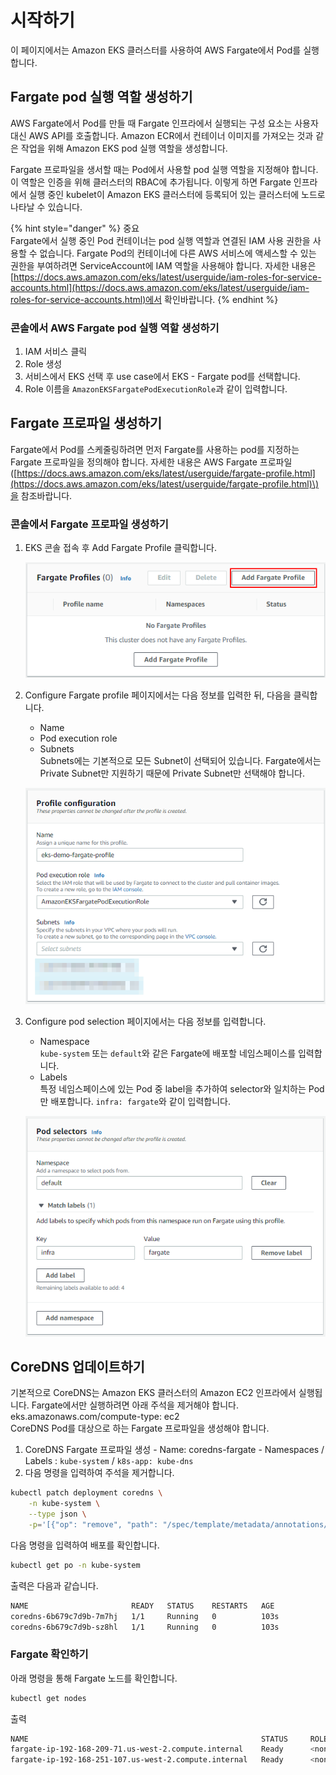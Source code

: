 # 시작하기

이 페이지에서는 Amazon EKS 클러스터를 사용하여 AWS Fargate에서 Pod를 실행합니다.

## Fargate pod 실행 역할 생성하기

AWS Fargate에서 Pod를 만들 때 Fargate 인프라에서 실행되는 구성 요소는 사용자 대신 AWS API를 호출합니다. Amazon ECR에서 컨테이너 이미지를 가져오는 것과 같은 작업을 위해 Amazon EKS pod 실행 역할을 생성합니다.

Fargate 프로파일을 생서할 때는 Pod에서 사용할 pod 실행 역할을 지정해야 합니다. 이 역할은 인증을 위해 클러스터의 RBAC에 추가됩니다. 이렇게 하면 Fargate 인프라에서 실행 중인 kubelet이 Amazon EKS 클러스터에 등록되어 있는 클러스터에 노드로 나타날 수 있습니다.

{% hint style="danger" %}
중요  
Fargate에서 실행 중인 Pod 컨테이너는 pod 실행 역할과 연결된 IAM 사용 권한을 사용할 수 없습니다. Fargate Pod의 컨테이너에 다른 AWS 서비스에 액세스할 수 있는 권한을 부여하려면 ServiceAccount에 IAM 역할을 사용해야 합니다. 자세한 내용은 [https://docs.aws.amazon.com/eks/latest/userguide/iam-roles-for-service-accounts.html](https://docs.aws.amazon.com/eks/latest/userguide/iam-roles-for-service-accounts.html)에서 확인바랍니다.
{% endhint %}

### 콘솔에서 AWS Fargate pod 실행 역할 생성하기

1. IAM 서비스 클릭
2. Role 생성
3. 서비스에서 EKS 선택 후 use case에서 EKS - Fargate pod를 선택합니다.
4. Role 이름을 `AmazonEKSFargatePodExecutionRole`과 같이 입력합니다.

## Fargate 프로파일 생성하기

Fargate에서 Pod를 스케줄링하려면 먼저 Fargate를 사용하는 pod를 지정하는 Fargate 프로파일을 정의해야 합니다. 자세한 내용은 AWS Fargate 프로파일\([https://docs.aws.amazon.com/eks/latest/userguide/fargate-profile.html](https://docs.aws.amazon.com/eks/latest/userguide/fargate-profile.html)\)을 참조바랍니다.

### 콘솔에서 Fargate 프로파일 생성하기

1. EKS 콘솔 접속 후 Add Fargate Profile 클릭합니다.  


   ![](../../../../.gitbook/assets/image%20%2816%29.png)

2. Configure Fargate profile 페이지에서는 다음 정보를 입력한 뒤, 다음을 클릭합니다.  
   - Name  
   - Pod execution role  
   - Subnets  
   Subnets에는 기본적으로 모든 Subnet이 선택되어 있습니다. Fargate에서는 Private Subnet만 지원하기 때문에 Private Subnet만 선택해야 합니다.  


   ![](../../../../.gitbook/assets/image%20%2813%29.png)

3. Configure pod selection 페이지에서는 다음 정보를 입력합니다.  
   - Namespace  
   `kube-system` 또는 `default`와 같은 Fargate에 배포할 네임스페이스를 입력합니다.  
   - Labels  
   특정 네임스페이스에 있는 Pod 중 label을 추가하여 selector와 일치하는 Pod만 배포합니다. `infra: fargate`와 같이 입력합니다.  


   ![](../../../../.gitbook/assets/image%20%2817%29.png)

## CoreDNS 업데이트하기

기본적으로 CoreDNS는 Amazon EKS 클러스터의 Amazon EC2 인프라에서 실행됩니다. Fargate에서만 실행하려면 아래 주석을 제거해야 합니다.  
eks.amazonaws.com/compute-type: ec2  
CoreDNS Pod를 대상으로 하는 Fargate 프로파일을 생성해야 합니다.

1. CoreDNS Fargate 프로파일 생성 - Name: coredns-fargate - Namespaces / Labels : `kube-system` / `k8s-app: kube-dns`
2. 다음 명령을 입력하여 주석을 제거합니다.

```bash
kubectl patch deployment coredns \
    -n kube-system \
    --type json \
    -p='[{"op": "remove", "path": "/spec/template/metadata/annotations/eks.amazonaws.com~1compute-type"}]'
```

다음 명령을 입력하여 배포를 확인합니다.

```bash
kubectl get po -n kube-system
```

출력은 다음과 같습니다.

```bash
NAME                       READY   STATUS    RESTARTS   AGE
coredns-6b679c7d9b-7m7hj   1/1     Running   0          103s
coredns-6b679c7d9b-sz8hl   1/1     Running   0          103s
```

### Fargate 확인하기

아래 명령을 통해 Fargate 노드를 확인합니다.

```bash
kubectl get nodes
```

출력

```bash
NAME                                                    STATUS     ROLES    AGE   VERSION
fargate-ip-192-168-209-71.us-west-2.compute.internal    Ready      <none>   67m   v1.21.2-13+d2965f0db10712
fargate-ip-192-168-251-107.us-west-2.compute.internal   Ready      <none>   67m   v1.21.2-13+d2965f0db10712
```



